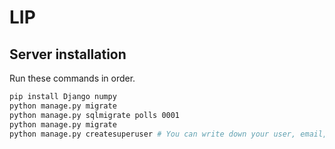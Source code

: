 # LIP

## Server installation

Run these commands in order.

```bash
pip install Django numpy
python manage.py migrate
python manage.py sqlmigrate polls 0001
python manage.py migrate
python manage.py createsuperuser # You can write down your user, email, and password in server/lipserver/credentials, which is in the .gitignore
```
